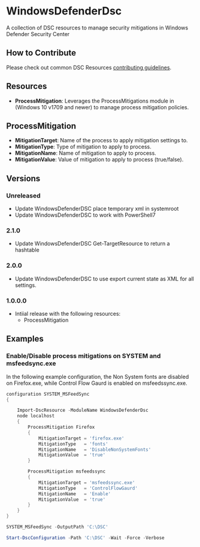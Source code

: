 # WindowsDefenderDsc

A collection of DSC resources to manage security mitigations in Windows Defender Security Center

## How to Contribute

Please check out common DSC Resources [contributing guidelines](https://github.com/PowerShell/DscResource.Kit/blob/master/CONTRIBUTING.md).

## Resources

* **ProcessMitigation**: Leverages the ProcessMitigations module in (Windows 10 v1709 and newer) to manage process mitigation policies.

## ProcessMitigation

* **MitigationTarget**: Name of the process to apply mitigation settings to.
* **MitigationType**: Type of mitigation to apply to process.
* **MitigationName**: Name of mitigation to apply to process.
* **MitigationValue**: Value of mitigation to apply to process (true/false).

## Versions

### Unreleased

* Update WindowsDefenderDSC place temporary xml in systemroot
* Update WindowsDefenderDSC to work with PowerShell7

### 2.1.0

* Update WindowsDefenderDSC Get-TargetResource to return a hashtable

### 2.0.0

* Update WindowsDefenderDSC to use export current state as XML for all settings.

### 1.0.0.0

* Intiial release with the following resources:
  * ProcessMitigation

## Examples

### Enable/Disable process mitigations on SYSTEM and msfeedsync.exe

In the following example configuration, the Non System fonts are disabled on Firefox.exe, while Control Flow Gaurd is enabled on msfeedssync.exe.

```PowerShell
configuration SYSTEM_MSFeedSync
{

    Import-DscResource -ModuleName WindowsDefenderDsc
    node localhost
    {
        ProcessMitigation Firefox
        {
            MitigationTarget = 'firefox.exe'
            MitigationType   = 'fonts'
            MitigationName   = 'DisableNonSystemFonts'
            MitigationValue  = 'true'
        }

        ProcessMitigation msfeedssync
        {
            MitigationTarget = 'msfeedssync.exe'
            MitigationType   = 'ControlFlowGaurd'
            MitigationName   = 'Enable'
            MitigationValue  = 'true'
        }
    }
}

SYSTEM_MSFeedSync -OutputPath 'C:\DSC'

Start-DscConfiguration -Path 'C:\DSC' -Wait -Force -Verbose
```
